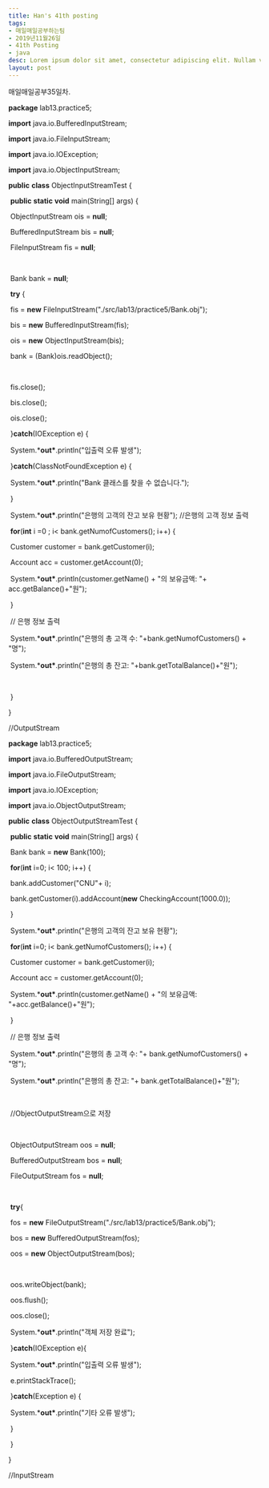 ```yaml
---
title: Han's 41th posting
tags:
- 매일매일공부하는팀
- 2019년11월26일
- 41th Posting
- java
desc: Lorem ipsum dolor sit amet, consectetur adipiscing elit. Nullam vehicula gravida felis et dapibus.
layout: post
---
```


<!-- more -->
<!-- Mauris a molestie neque. Aliquam non malesuada nisi, a sodales purus. Nam molestie faucibus sapien eu euismod. Sed scelerisque ornare euismod. In tincidunt est vel pharetra convallis. Praesent vitae nisi odio.-->

매일매일공부35일차.

**package** lab13.practice5;



**import** java.io.BufferedInputStream;

**import** java.io.FileInputStream;

**import** java.io.IOException;

**import** java.io.ObjectInputStream;



**public** **class** ObjectInputStreamTest {

​	**public** **static** **void** main(String[] args) {	

​		ObjectInputStream ois = **null**;

​		BufferedInputStream bis = **null**;

​		FileInputStream fis = **null**;

​		

​		Bank bank = **null**;

​		**try** {

​			fis = **new** FileInputStream("./src/lab13/practice5/Bank.obj");

​			bis = **new** BufferedInputStream(fis);

​			ois = **new** ObjectInputStream(bis);

​			bank = (Bank)ois.readObject();

​			

​			fis.close();

​			bis.close();

​			ois.close();

​		}**catch**(IOException e) {

​			System.***out\***.println("입출력 오류 발생");

​		}**catch**(ClassNotFoundException e) {

​			System.***out\***.println("Bank 클래스를 찾을 수 없습니다.");

​		}

​		System.***out\***.println("은행의 고객의 잔고 보유 현황"); //은행의 고객 정보 출력

​		**for**(**int** i =0 ; i< bank.getNumofCustomers(); i++) {

​			Customer customer = bank.getCustomer(i);

​			Account acc = customer.getAccount(0);

​			System.***out\***.println(customer.getName() + "의 보유금액: "+ acc.getBalance()+"원");

​		}

​		// 은행 정보 출력

​		System.***out\***.println("은행의 총 고객 수: "+bank.getNumofCustomers() + "명");

​		System.***out\***.println("은행의 총 잔고: "+bank.getTotalBalance()+"원");



​		

​	}

}

//OutputStream

**package** lab13.practice5;



**import** java.io.BufferedOutputStream;

**import** java.io.FileOutputStream;

**import** java.io.IOException;

**import** java.io.ObjectOutputStream;



**public** **class** ObjectOutputStreamTest {

​	**public** **static** **void** main(String[] args) {

​		Bank bank = **new** Bank(100);

​		**for**(**int** i=0; i< 100; i++) {

​			bank.addCustomer("CNU"+ i);

​			bank.getCustomer(i).addAccount(**new** CheckingAccount(1000.0));

​		}

​		System.***out\***.println("은행의 고객의 잔고 보유 현황");

​		**for**(**int** i=0; i< bank.getNumofCustomers(); i++) {

​			Customer customer = bank.getCustomer(i);

​			Account acc = customer.getAccount(0);

​			System.***out\***.println(customer.getName() + "의 보유금액: "+acc.getBalance()+"원");

​		}

​		// 은행 정보 출력

​		System.***out\***.println("은행의 총 고객 수: "+ bank.getNumofCustomers() + "명");

​		System.***out\***.println("은행의 총 잔고: "+ bank.getTotalBalance()+"원");

​		

​		//ObjectOutputStream으로 저장

​		

​		ObjectOutputStream oos = **null**;

​		BufferedOutputStream bos = **null**;

​		FileOutputStream fos = **null**;

​		

​		**try**{

​			fos = **new** FileOutputStream("./src/lab13/practice5/Bank.obj");

​			bos = **new** BufferedOutputStream(fos);

​			oos = **new** ObjectOutputStream(bos);

​				

​			oos.writeObject(bank);

​			oos.flush();

​			oos.close();

​			System.***out\***.println("객체 저장 완료");

​		}**catch**(IOException e){

​			System.***out\***.println("입출력 오류 발생");

​			e.printStackTrace();

​		}**catch**(Exception e) {

​			System.***out\***.println("기타 오류 발생");

​		}		 

​	}



}

//InputStream